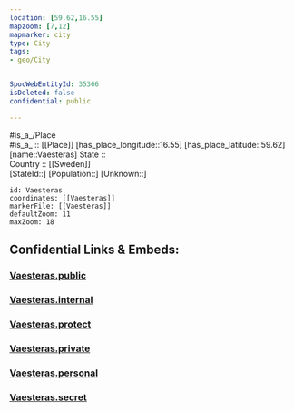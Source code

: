 ```yaml
---
location: [59.62,16.55] 
mapzoom: [7,12] 
mapmarker: city 
type: City
tags:
- geo/City


SpocWebEntityId: 35366
isDeleted: false
confidential: public

---
```

#is_a_/Place  
#is_a_ :: [[Place]] 
[has_place_longitude::16.55] 
[has_place_latitude::59.62] 
[name::Vaesteras] 
State ::  
Country :: [[Sweden]]  
[StateId::] 
[Population::] 
[Unknown::] 


```leaflet
id: Vaesteras
coordinates: [[Vaesteras]] 
markerFile: [[Vaesteras]] 
defaultZoom: 11 
maxZoom: 18
```


## Confidential Links & Embeds: 

### [Vaesteras.public](/_public/\Earth\Continent\Europe\Europe~North\Sweden\Provinces~Sweden\Västmanland\CityVaesteras.public.md) 

### [Vaesteras.internal](/_internal/\Earth\Continent\Europe\Europe~North\Sweden\Provinces~Sweden\Västmanland\CityVaesteras.internal.md) 

### [Vaesteras.protect](/_protect/\Earth\Continent\Europe\Europe~North\Sweden\Provinces~Sweden\Västmanland\CityVaesteras.protect.md) 

### [Vaesteras.private](/_private/\Earth\Continent\Europe\Europe~North\Sweden\Provinces~Sweden\Västmanland\CityVaesteras.private.md) 

### [Vaesteras.personal](/_personal/\Earth\Continent\Europe\Europe~North\Sweden\Provinces~Sweden\Västmanland\CityVaesteras.personal.md) 

### [Vaesteras.secret](/_secret/\Earth\Continent\Europe\Europe~North\Sweden\Provinces~Sweden\Västmanland\CityVaesteras.secret.md)

